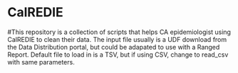 # CalREDIE

#This repository is a collection of scripts that helps CA epidemiologist using CalREDIE to clean their data. The input file usually is a UDF download from the Data Distribution portal, but could be adapated to use with a Ranged Report. Default file to load in is a TSV, but if using CSV, change to read_csv with same parameters.
